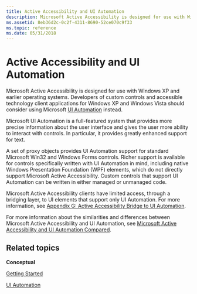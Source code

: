 ```yaml
---
title: Active Accessibility and UI Automation
description: Microsoft Active Accessibility is designed for use with Windows XP and earlier operating systems.
ms.assetid: 8eb36d2c-0c2f-4311-8690-52ce070c9f33
ms.topic: reference
ms.date: 05/31/2018
---
```


# Active Accessibility and UI Automation

Microsoft Active Accessibility is designed for use with Windows XP and earlier operating systems. Developers of custom controls and accessible technology client applications for Windows XP and Windows Vista should consider using Microsoft [UI Automation](entry-uiauto-win32.md) instead.

Microsoft UI Automation is a full-featured system that provides more precise information about the user interface and gives the user more ability to interact with controls. In particular, it provides greatly enhanced support for text.

A set of proxy objects provides UI Automation support for standard Microsoft Win32 and Windows Forms controls. Richer support is available for controls specifically written with UI Automation in mind, including native Windows Presentation Foundation (WPF) elements, which do not directly support Microsoft Active Accessibility. Custom controls that support UI Automation can be written in either managed or unmanaged code.

Microsoft Active Accessibility clients have limited access, through a bridging layer, to UI elements that support only UI Automation. For more information, see [Appendix G: Active Accessibility Bridge to UI Automation](appendix-g--active-accessibility-bridge-to-ui-automation.md).

For more information about the similarities and differences between Microsoft Active Accessibility and UI Automation, see [Microsoft Active Accessibility and UI Automation Compared](microsoft-active-accessibility-and-ui-automation-compared.md).

## Related topics

<dl> <dt>

**Conceptual**
</dt> <dt>

[Getting Started](getting-started.md)
</dt> <dt>

[UI Automation](entry-uiauto-win32.md)
</dt> </dl>

 

 




